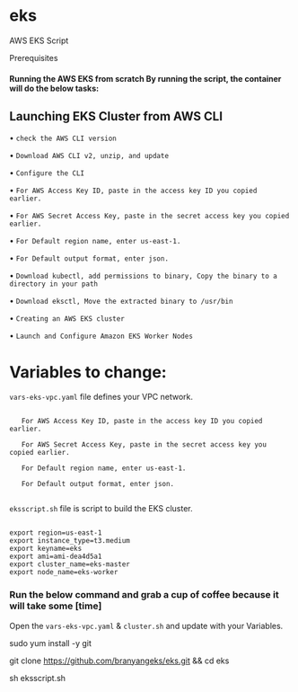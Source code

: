 # eks
AWS EKS Script

Prerequisites


#### Running the AWS EKS from scratch By running the script, the container will do the below tasks:

## Launching EKS Cluster from AWS CLI

   • `check the AWS CLI version`
   
   • `Download AWS CLI v2, unzip, and update`
   
   • `Configure the CLI`
   
   • `For AWS Access Key ID, paste in the access key ID you copied earlier.`
   
   • `For AWS Secret Access Key, paste in the secret access key you copied earlier.`
   
   • `For Default region name, enter us-east-1.`
   
   • `For Default output format, enter json.`
   
   • `Download kubectl, add permissions to binary, Copy the binary to a directory in your path`
   
   • `Download eksctl, Move the extracted binary to /usr/bin`

   • `Creating an AWS EKS cluster`

   • `Launch and Configure Amazon EKS Worker Nodes`



# Variables to change:

`vars-eks-vpc.yaml` file defines your VPC network. 

```

   For AWS Access Key ID, paste in the access key ID you copied earlier.
   
   For AWS Secret Access Key, paste in the secret access key you copied earlier.
   
   For Default region name, enter us-east-1.
   
   For Default output format, enter json.


```

`eksscript.sh` file is script to build the EKS cluster.

```

export region=us-east-1
export instance_type=t3.medium
export keyname=eks
export ami=ami-dea4d5a1
export cluster_name=eks-master
export node_name=eks-worker

```

### Run the below command and grab a cup of coffee because it will take some [time]

Open the `vars-eks-vpc.yaml` & `cluster.sh` and update with your Variables.

 sudo yum install -y git

 git clone https://github.com/branyangeks/eks.git && cd eks

 sh eksscript.sh

```